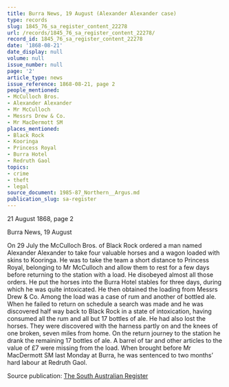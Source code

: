 ```yaml
---
title: Burra News, 19 August (Alexander Alexander case)
type: records
slug: 1845_76_sa_register_content_22278
url: /records/1845_76_sa_register_content_22278/
record_id: 1845_76_sa_register_content_22278
date: '1868-08-21'
date_display: null
volume: null
issue_number: null
page: '2'
article_type: news
issue_reference: 1868-08-21, page 2
people_mentioned:
- McCulloch Bros.
- Alexander Alexander
- Mr McCulloch
- Messrs Drew & Co.
- Mr MacDermott SM
places_mentioned:
- Black Rock
- Kooringa
- Princess Royal
- Burra Hotel
- Redruth Gaol
topics:
- crime
- theft
- legal
source_document: 1985-87_Northern__Argus.md
publication_slug: sa-register
---
```


21 August 1868, page 2

Burra News, 19 August

On 29 July the McCulloch Bros. of Black Rock ordered a man named Alexander Alexander to take four valuable horses and a wagon loaded with skins to Kooringa.  He was to take the team a short distance to Princess Royal, belonging to Mr McCulloch and allow them to rest for a few days before returning to the station with a load.  He disobeyed almost all those orders.  He put the horses into the Burra Hotel stables for three days, during which he was quite intoxicated.  He then obtained the loading from Messrs Drew & Co.  Among the load was a case of rum and another of bottled ale.  When he failed to return on schedule a search was made and he was discovered half way back to Black Rock in a state of intoxication, having consumed all the rum and all but 17 bottles of ale.  He had also lost the horses.  They were discovered with the harness partly on and the knees of one broken, seven miles from home.  On the return journey to the station he drank the remaining 17 bottles of ale.  A barrel of tar and other articles to the value of £7 were missing from the load.  When brought before Mr MacDermott SM last Monday at Burra, he was sentenced to two months’ hard labour at Redruth Gaol.

Source publication: [The South Australian Register](/publications/sa-register/)
